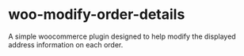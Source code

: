 # woo-modify-order-details
A simple woocommerce plugin designed to help modify the displayed address information on each order.
